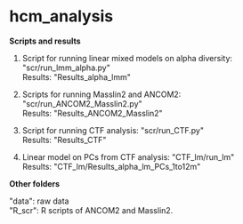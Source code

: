 # hcm_analysis

**Scripts and results**

1. Script for running linear mixed models on alpha diversity: "scr/run_lmm_alpha.py"  
   Results: "Results_alpha_lmm"  
   
2. Scripts for running Masslin2 and ANCOM2: "scr/run_ANCOM2_Masslin2.py"  
   Results: "Results_ANCOM2_Masslin2"  
   
3. Script for running CTF analysis: "scr/run_CTF.py"  
   Results: "Results_CTF"

4. Linear model on PCs from CTF analysis: "CTF_lm/run_lm"  
   Results: "CTF_lm/Results_alpha_lm_PCs_1to12m"  
   
**Other folders**

"data": raw data  
"R_scr": R scripts of ANCOM2 and Masslin2. 
